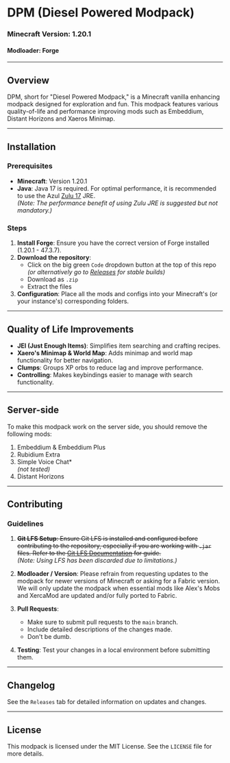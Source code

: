 # DPM (Diesel Powered Modpack)

### Minecraft Version: 1.20.1  
#### Modloader: Forge

---

## Overview

DPM, short for "Diesel Powered Modpack," is a Minecraft vanilla enhancing modpack designed for exploration and fun.
This modpack features various quality-of-life and performance improving mods such as Embeddium, Distant Horizons and Xaeros Minimap.

---

## Installation

### Prerequisites

- **Minecraft**: Version 1.20.1
- **Java**: Java 17 is required. For optimal performance, it is recommended to use the Azul [Zulu 17](https://www.azul.com/downloads/?version=java-17-lts&package=jre#zulu) JRE.  
  *(Note: The performance benefit of using Zulu JRE is suggested but not mandatory.)*

### Steps

1. **Install Forge**: Ensure you have the correct version of Forge installed (1.20.1 - 47.3.7).
2. **Download the repository**:
   - Click on the big green `Code` dropdown button at the top of this repo  
   *(or alternatively go to [Releases](https://github.com/Androser420/DPM/releases) for stable builds)*
   - Download as `.zip`
   - Extract the files
3. **Configuration**: Place all the mods and configs into your Minecraft's (or your instance's) corresponding folders.

---

## Quality of Life Improvements

- **JEI (Just Enough Items)**: Simplifies item searching and crafting recipes.
- **Xaero's Minimap & World Map**: Adds minimap and world map functionality for better navigation.
- **Clumps**: Groups XP orbs to reduce lag and improve performance.
- **Controlling**: Makes keybindings easier to manage with search functionality.

---

## Server-side
To make this modpack work on the server side, you should remove the following mods:
1. Embeddium & Embeddium Plus
2. Rubidium Extra
3. Simple Voice Chat\*  
   *(not tested)*
4. Distant Horizons

---

## Contributing

### Guidelines

1. ~~**Git LFS Setup**: Ensure Git LFS is installed and configured before contributing to the repository, especially if you are working with `.jar` files. Refer to the [Git LFS Documentation](https://git-lfs.com/) for guide.~~  
   *(Note: Using LFS has been discarded due to limitations.)*

2. **Modloader / Version**: Please refrain from requesting updates to the modpack for newer versions of Minecraft or asking for a Fabric version. We will only update the modpack when essential mods like Alex's Mobs and XercaMod are updated and/or fully ported to Fabric.

3. **Pull Requests**:  
   - Make sure to submit pull requests to the `main` branch.
   - Include detailed descriptions of the changes made.
   - Don't be dumb.

4. **Testing**: Test your changes in a local environment before submitting them.

---

## Changelog

See the `Releases` tab for detailed information on updates and changes.

---

## License

This modpack is licensed under the MIT License. See the `LICENSE` file for more details.
